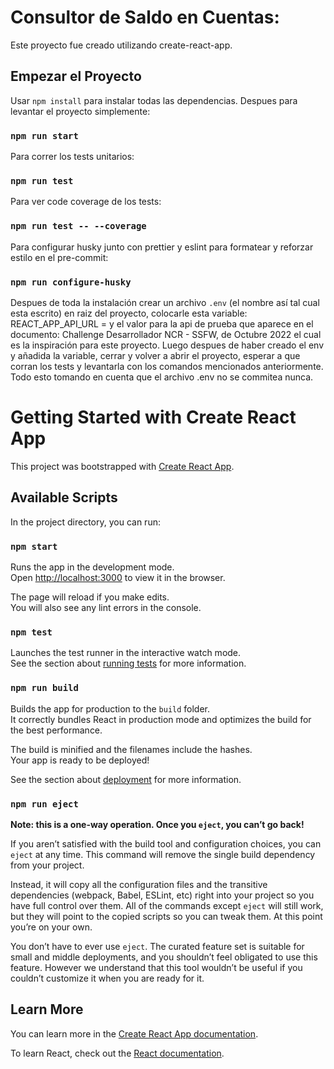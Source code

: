# Consultor de Saldo en Cuentas: 

Este proyecto fue creado utilizando create-react-app.

## Empezar el Proyecto

Usar `npm install` para instalar todas las dependencias.
Despues para levantar el proyecto simplemente: 

### `npm run start`

Para correr los tests unitarios: 

### `npm run test`

Para ver code coverage de los tests: 

### `npm run test -- --coverage`

Para configurar husky junto con prettier y eslint para formatear y reforzar estilo en el pre-commit:

### `npm run configure-husky`

Despues de toda la instalación crear un archivo `.env` (el nombre así tal cual esta escrito) en raiz del proyecto, colocarle esta variable: REACT_APP_API_URL = y el valor para la api de prueba que aparece en el documento: 
Challenge Desarrollador NCR - SSFW, de Octubre 2022 el cual es la inspiración para este proyecto.
Luego despues de haber creado el env y añadida la variable, cerrar y volver a abrir el proyecto, esperar a que corran los tests y levantarla con los comandos mencionados anteriormente. Todo esto tomando en cuenta que el archivo .env no se commitea nunca.

# Getting Started with Create React App

This project was bootstrapped with [Create React App](https://github.com/facebook/create-react-app).

## Available Scripts

In the project directory, you can run:

### `npm start`

Runs the app in the development mode.\
Open [http://localhost:3000](http://localhost:3000) to view it in the browser.

The page will reload if you make edits.\
You will also see any lint errors in the console.

### `npm test`

Launches the test runner in the interactive watch mode.\
See the section about [running tests](https://facebook.github.io/create-react-app/docs/running-tests) for more information.

### `npm run build`

Builds the app for production to the `build` folder.\
It correctly bundles React in production mode and optimizes the build for the best performance.

The build is minified and the filenames include the hashes.\
Your app is ready to be deployed!

See the section about [deployment](https://facebook.github.io/create-react-app/docs/deployment) for more information.

### `npm run eject`

**Note: this is a one-way operation. Once you `eject`, you can’t go back!**

If you aren’t satisfied with the build tool and configuration choices, you can `eject` at any time. This command will remove the single build dependency from your project.

Instead, it will copy all the configuration files and the transitive dependencies (webpack, Babel, ESLint, etc) right into your project so you have full control over them. All of the commands except `eject` will still work, but they will point to the copied scripts so you can tweak them. At this point you’re on your own.

You don’t have to ever use `eject`. The curated feature set is suitable for small and middle deployments, and you shouldn’t feel obligated to use this feature. However we understand that this tool wouldn’t be useful if you couldn’t customize it when you are ready for it.

## Learn More

You can learn more in the [Create React App documentation](https://facebook.github.io/create-react-app/docs/getting-started).

To learn React, check out the [React documentation](https://reactjs.org/).
